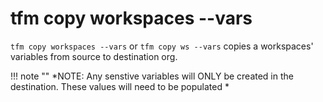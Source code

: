 # tfm copy workspaces --vars

`tfm copy workspaces --vars` or `tfm copy ws --vars` copies a workspaces' variables from source to destination org.

!!! note ""
    *NOTE: Any senstive variables will ONLY be created in the destination. These values will need to be populated *

